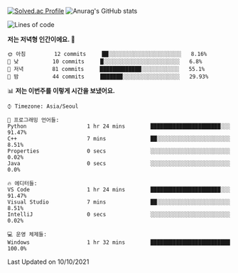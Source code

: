 

<!--
**PungwonLee/PungwonLee** is a ✨ _special_ ✨ repository because its `README.md` (this file) appears on your GitHub profile.

Here are some ideas to get you started:

- 🔭 I’m currently working on ...
- 🌱 I’m currently learning ...
- 👯 I’m looking to collaborate on ...
- 🤔 I’m looking for help with ...
- 💬 Ask me about ...
- 📫 How to reach me: ...
- 😄 Pronouns: ...
- ⚡ Fun fact: ...
-->
[![Solved.ac Profile](http://mazassumnida.wtf/api/v2/generate_badge?boj=vnddnjs00)](https://solved.ac/vnddnjs00/)
![Anurag's GitHub stats](https://github-readme-stats.vercel.app/api?username=PungwonLee&show_icons=true&theme=radical)
<!--START_SECTION:waka-->
![Lines of code](https://img.shields.io/badge/%EC%A0%80%EB%8A%94%20%EC%97%AC%ED%83%9C%EA%B9%8C%EC%A7%80%20-71319%20%EC%A4%84%EC%9D%98%20%EC%BD%94%EB%93%9C%EB%A5%BC%20%EC%9E%91%EC%84%B1%ED%96%88%EC%96%B4%EC%9A%94.-blue)

**저는 저녁형 인간이에요. 🦉** 

```text
🌞 아침         12 commits     ██░░░░░░░░░░░░░░░░░░░░░░░   8.16% 
🌆 낮　         10 commits     █░░░░░░░░░░░░░░░░░░░░░░░░   6.8% 
🌃 저녁         81 commits     █████████████░░░░░░░░░░░░   55.1% 
🌙 밤　         44 commits     ███████░░░░░░░░░░░░░░░░░░   29.93%

```


📊 **저는 이번주를 이렇게 시간을 보냈어요.** 

```text
⌚︎ Timezone: Asia/Seoul

💬 프로그래밍 언어들: 
Python                   1 hr 24 mins        ██████████████████████░░░   91.47% 
C++                      7 mins              ██░░░░░░░░░░░░░░░░░░░░░░░   8.51% 
Properties               0 secs              ░░░░░░░░░░░░░░░░░░░░░░░░░   0.02% 
Java                     0 secs              ░░░░░░░░░░░░░░░░░░░░░░░░░   0.0%

🔥 에디터들: 
VS Code                  1 hr 24 mins        ██████████████████████░░░   91.47% 
Visual Studio            7 mins              ██░░░░░░░░░░░░░░░░░░░░░░░   8.51% 
IntelliJ                 0 secs              ░░░░░░░░░░░░░░░░░░░░░░░░░   0.02%

💻 운영 체제들: 
Windows                  1 hr 32 mins        █████████████████████████   100.0%

```


 Last Updated on 10/10/2021
<!--END_SECTION:waka-->
